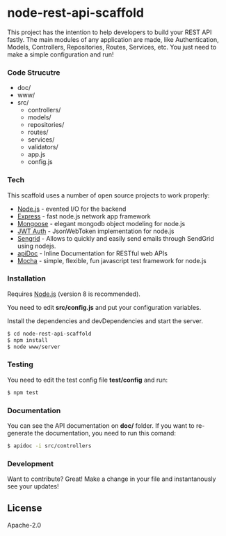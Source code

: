 # node-rest-api-scaffold

This project has the intention to help developers to build your REST API fastly. The main modules of any application are made, like Authentication, Models, Controllers, Repositories, Routes, Services, etc. You just need to make a simple configuration and run!

### Code Strucutre

- doc/
- www/
- src/
    - controllers/
    - models/
    - repositories/
    - routes/
    - services/
    - validators/
    - app.js
    - config.js

### Tech

This scaffold uses a number of open source projects to work properly:

* [Node.js](https://nodejs.org/) - evented I/O for the backend
* [Express](http://expressjs.com/) - fast node.js network app framework
* [Mongoose](http://mongoosejs.com/) - elegant mongodb object modeling for node.js
* [JWT Auth](http://mongoosejs.com/) - JsonWebToken implementation for node.js
* [Sengrid](https://sendgrid.com) - Allows to quickly and easily send emails through SendGrid using nodejs.
* [apiDoc](http://apidocjs.com/) - Inline Documentation for RESTful web APIs
* [Mocha](https://mochajs.org/) - simple, flexible, fun javascript test framework for node.js

### Installation

Requires [Node.js](https://nodejs.org/) (version 8 is recommended).

You need to edit **src/config.js** and put your configuration variables.

Install the dependencies and devDependencies and start the server.

```sh
$ cd node-rest-api-scaffold
$ npm install
$ node www/server
```

### Testing

You need to edit the test config file **test/config** and run:

```sh
$ npm test
```

### Documentation

You can see the API documentation on **doc/** folder. If you want to re-generate the documentation, you need to run this comand:

```sh
$ apidoc -i src/controllers
```

### Development

Want to contribute? Great!
Make a change in your file and instantanously see your updates!

License
----

Apache-2.0